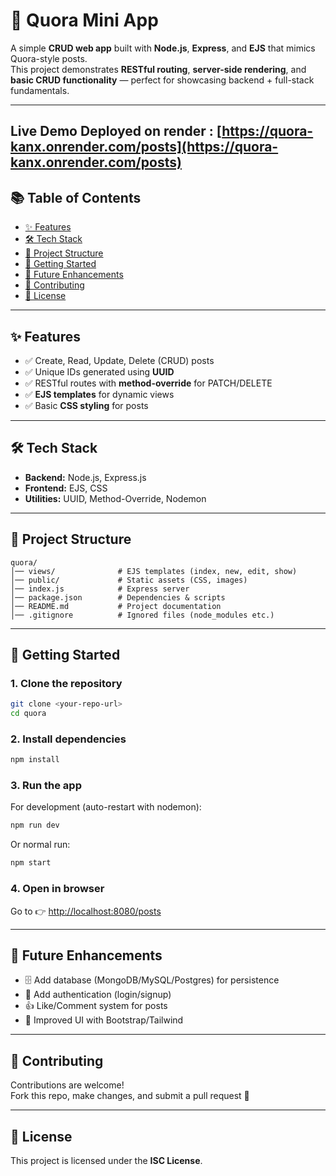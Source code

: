 # 📌 Quora Mini App

A simple **CRUD web app** built with **Node.js**, **Express**, and **EJS** that mimics Quora-style posts.  
This project demonstrates **RESTful routing**, **server-side rendering**, and **basic CRUD functionality** — perfect for showcasing backend + full-stack fundamentals.

---

Live Demo
Deployed on render : [https://quora-kanx.onrender.com/posts](https://quora-kanx.onrender.com/posts)
---

## 📚 Table of Contents
- [✨ Features](#-features)
- [🛠️ Tech Stack](#️-tech-stack)
- [📂 Project Structure](#-project-structure)
- [🚀 Getting Started](#-getting-started)
- [🔮 Future Enhancements](#-future-enhancements)
- [🤝 Contributing](#-contributing)
- [📜 License](#-license)

---

## ✨ Features
- ✅ Create, Read, Update, Delete (CRUD) posts  
- ✅ Unique IDs generated using **UUID**  
- ✅ RESTful routes with **method-override** for PATCH/DELETE  
- ✅ **EJS templates** for dynamic views  
- ✅ Basic **CSS styling** for posts  

---

## 🛠️ Tech Stack
- **Backend:** Node.js, Express.js  
- **Frontend:** EJS, CSS  
- **Utilities:** UUID, Method-Override, Nodemon  

---

## 📂 Project Structure
```
quora/
│── views/              # EJS templates (index, new, edit, show)
│── public/             # Static assets (CSS, images)
│── index.js            # Express server
│── package.json        # Dependencies & scripts
│── README.md           # Project documentation
│── .gitignore          # Ignored files (node_modules etc.)
```

---

## 🚀 Getting Started

### 1. Clone the repository
```bash
git clone <your-repo-url>
cd quora
```

### 2. Install dependencies
```bash
npm install
```

### 3. Run the app
For development (auto-restart with nodemon):
```bash
npm run dev
```

Or normal run:
```bash
npm start
```

### 4. Open in browser
Go to 👉 [http://localhost:8080/posts](http://localhost:8080/posts)


---


## 🔮 Future Enhancements
- 🗄 Add database (MongoDB/MySQL/Postgres) for persistence  
- 🔑 Add authentication (login/signup)  
- 👍 Like/Comment system for posts  
- 🎨 Improved UI with Bootstrap/Tailwind  

---

## 🤝 Contributing
Contributions are welcome!  
Fork this repo, make changes, and submit a pull request 🚀  

---

## 📜 License
This project is licensed under the **ISC License**.  
